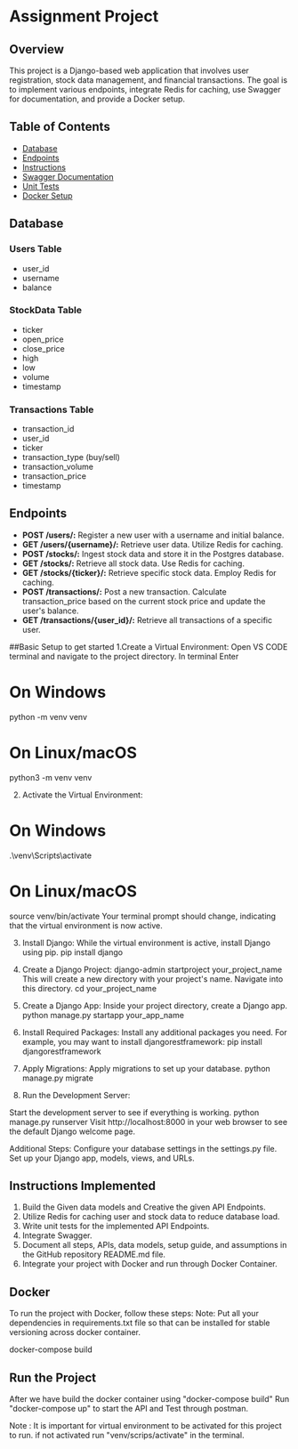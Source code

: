 # Assignment Project

## Overview

This project is a Django-based web application that involves user registration, stock data management, and financial transactions. The goal is to implement various endpoints, integrate Redis for caching, use Swagger for documentation, and provide a Docker setup.

## Table of Contents

- [Database](#database)
- [Endpoints](#endpoints)
- [Instructions](#instructions)
- [Swagger Documentation](#swagger-documentation)
- [Unit Tests](#unit-tests)
- [Docker Setup](#docker-setup)

## Database

### Users Table

- user_id
- username
- balance

### StockData Table

- ticker
- open_price
- close_price
- high
- low
- volume
- timestamp

### Transactions Table

- transaction_id
- user_id
- ticker
- transaction_type (buy/sell)
- transaction_volume
- transaction_price
- timestamp

## Endpoints

- **POST /users/:** Register a new user with a username and initial balance.
- **GET /users/{username}/:** Retrieve user data. Utilize Redis for caching.
- **POST /stocks/:** Ingest stock data and store it in the Postgres database.
- **GET /stocks/:** Retrieve all stock data. Use Redis for caching.
- **GET /stocks/{ticker}/:** Retrieve specific stock data. Employ Redis for caching.
- **POST /transactions/:** Post a new transaction. Calculate transaction_price based on the current stock price and update the user's balance.
- **GET /transactions/{user_id}/:** Retrieve all transactions of a specific user.


##Basic Setup to get started
1.Create a Virtual Environment:
Open VS CODE terminal and navigate to the project directory.
In terminal Enter
# On Windows
python -m venv venv
# On Linux/macOS
python3 -m venv venv


2. Activate the Virtual Environment:
# On Windows
.\venv\Scripts\activate
# On Linux/macOS
source venv/bin/activate
Your terminal prompt should change, indicating that the virtual environment is now active.

3. Install Django:
While the virtual environment is active, install Django using pip.
pip install django



4. Create a Django Project:
django-admin startproject your_project_name
This will create a new directory with your project's name. Navigate into this directory.
cd your_project_name


5. Create a Django App:
Inside your project directory, create a Django app.
python manage.py startapp your_app_name


6. Install Required Packages:
Install any additional packages you need. For example, you may want to install djangorestframework:
pip install djangorestframework


7. Apply Migrations:
Apply migrations to set up your database.
python manage.py migrate


8. Run the Development Server:

Start the development server to see if everything is working.
python manage.py runserver
Visit http://localhost:8000 in your web browser to see the default Django welcome page.


Additional Steps:
Configure your database settings in the settings.py file.
Set up your Django app, models, views, and URLs.






## Instructions Implemented

1. Build the Given data models and Creative the given API Endpoints. 
2. Utilize Redis for caching user and stock data to reduce database load.
3. Write unit tests for the implemented API Endpoints.
4. Integrate Swagger. 
5. Document all steps, APIs, data models, setup guide, and assumptions in the GitHub repository README.md file.
6. Integrate your project with Docker and run through Docker Container.  


## Docker 

To run the project with Docker, follow these steps:
Note: Put all your dependencies in requirements.txt file so that can be installed for stable versioning across docker container. 

  docker-compose build


## Run the Project
After we have build the docker container using "docker-compose build"
Run "docker-compose up"
to start the API and Test through postman. 


Note : It is important for virtual environment to be activated for this project to run. 
if not activated run "venv/scrips/activate" in the terminal. 

